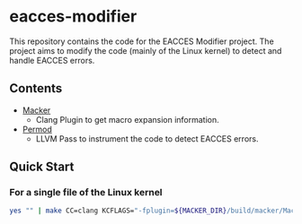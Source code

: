 # eacces-modifier

This repository contains the code for the EACCES Modifier project. The project aims to modify the code (mainly of the Linux kernel) to detect and handle EACCES errors.

## Contents

- [Macker](Macker/)
  - Clang Plugin to get macro expansion information.
- [Permod](Permod/)
  - LLVM Pass to instrument the code to detect EACCES errors.

## Quick Start

### For a single file of the Linux kernel

```sh
yes "" | make CC=clang KCFLAGS="-fplugin=${MACKER_DIR}/build/macker/Macker.so -g -fno-discard-value-names -fpass-plugin=${PERMOD_DIR}/build/permod/PermodPass.so" fs/namei.o
```